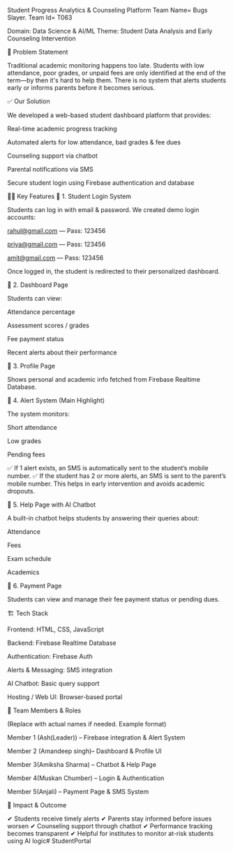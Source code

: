 Student Progress Analytics & Counseling Platform
Team Name= Bugs Slayer.
Team Id= T063

Domain: Data Science & AI/ML
Theme: Student Data Analysis and Early Counseling Intervention

🚩 Problem Statement

Traditional academic monitoring happens too late. Students with low attendance, poor grades, or unpaid fees are only identified at the end of the term—by then it's hard to help them. There is no system that alerts students early or informs parents before it becomes serious.

✅ Our Solution

We developed a web-based student dashboard platform that provides:

Real-time academic progress tracking

Automated alerts for low attendance, bad grades & fee dues

Counseling support via chatbot

Parental notifications via SMS

Secure student login using Firebase authentication and database

🧑‍💻 Key Features
🔹 1. Student Login System

Students can log in with email & password.
We created demo login accounts:

rahul@gmail.com — Pass: 123456

priya@gmail.com — Pass: 123456

amit@gmail.com — Pass: 123456

Once logged in, the student is redirected to their personalized dashboard.

🔹 2. Dashboard Page

Students can view:

Attendance percentage

Assessment scores / grades

Fee payment status

Recent alerts about their performance

🔹 3. Profile Page

Shows personal and academic info fetched from Firebase Realtime Database.

🔹 4. Alert System (Main Highlight)

The system monitors:

Short attendance

Low grades

Pending fees

✅ If 1 alert exists, an SMS is automatically sent to the student’s mobile number.
✅ If the student has 2 or more alerts, an SMS is sent to the parent’s mobile number.
This helps in early intervention and avoids academic dropouts.

🔹 5. Help Page with AI Chatbot

A built-in chatbot helps students by answering their queries about:

Attendance

Fees

Exam schedule

Academics

🔹 6. Payment Page

Students can view and manage their fee payment status or pending dues.

🏗️ Tech Stack

Frontend: HTML, CSS, JavaScript

Backend: Firebase Realtime Database

Authentication: Firebase Auth

Alerts & Messaging: SMS integration

AI Chatbot: Basic query support

Hosting / Web UI: Browser-based portal

👥 Team Members & Roles

(Replace with actual names if needed. Example format)

Member 1 (Ash(Leader)) – Firebase integration & Alert System

Member 2 (Amandeep singh)– Dashboard & Profile UI

Member 3(Amiksha Sharma) – Chatbot & Help Page

Member 4(Muskan Chumber) – Login & Authentication

Member 5(Anjali) – Payment Page & SMS System

🎯 Impact & Outcome

✔ Students receive timely alerts
✔ Parents stay informed before issues worsen
✔ Counseling support through chatbot
✔ Performance tracking becomes transparent
✔ Helpful for institutes to monitor at-risk students using AI logic# StudentPortal
